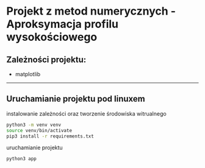 # Projekt z metod numerycznych - Aproksymacja profilu wysokościowego

## Zależności projektu:
- matplotlib
---

## Uruchamianie projektu pod linuxem
instalowanie zależności oraz tworzenie środowiska witrualnego
```bash
python3 -m venv venv
source venv/bin/activate
pip3 install -r requirements.txt
```
uruchamianie projektu
```bash
python3 app
```